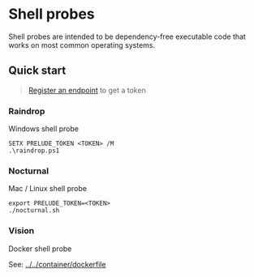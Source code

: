 # Shell probes

Shell probes are intended to be dependency-free executable code that works on most common operating systems.

## Quick start

> [Register an endpoint](https://docs.preludesecurity.com/docs/probes#registering-endpoints) to get a token

### Raindrop 

Windows shell probe

```terminal
SETX PRELUDE_TOKEN <TOKEN> /M
.\raindrop.ps1
```

### Nocturnal

Mac / Linux shell probe

```terminal
export PRELUDE_TOKEN=<TOKEN>
./nocturnal.sh
```

### Vision

Docker shell probe

See: [../../container/dockerfile](../../container/dockerfile)